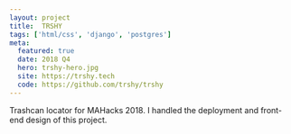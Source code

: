 ```yaml
---
layout: project
title:  TRSHY
tags: ['html/css', 'django', 'postgres']
meta:
  featured: true
  date: 2018 Q4
  hero: trshy-hero.jpg
  site: https://trshy.tech
  code: https://github.com/trshy/trshy
---
```


Trashcan locator for MAHacks 2018. I handled the deployment and front-end design
of this project.